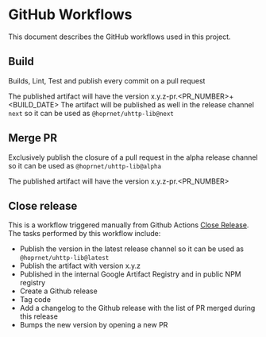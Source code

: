 # GitHub Workflows

This document describes the GitHub workflows used in this project.

## Build

Builds, Lint, Test and publish every commit on a pull request

The published artifact will have the version x.y.z-pr.<PR_NUMBER>+<BUILD_DATE>
The artifact will be published as well in the release channel `next` so it can be used as `@hoprnet/uhttp-lib@next`

## Merge PR

Exclusively publish the closure of a pull request in the alpha release channel so it can be used as `@hoprnet/uhttp-lib@alpha`

The published artifact will have the version x.y.z-pr.<PR_NUMBER>

## Close release

This is a workflow triggered manually from Github Actions [Close Release](https://github.com/hoprnet/uHTTP-lib/actions/workflows/release.yaml). The tasks performed by this workflow include:

- Publish the version in the latest release channel so it can be used as `@hoprnet/uhttp-lib@latest`
- Publish the artifact with version x.y.z
- Published in the internal Google Artifact Registry and in public NPM registry
- Create a Github release 
- Tag code
- Add a changelog to the Github release with the list of PR merged during this release
- Bumps the new version by opening a new PR